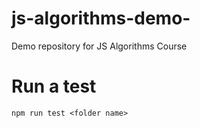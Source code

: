 # js-algorithms-demo-
Demo repository for JS Algorithms Course

# Run a test
```
npm run test <folder name>
```
